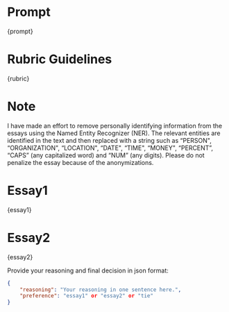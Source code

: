 # Prompt
{prompt}

# Rubric Guidelines
{rubric}

# Note
I have made an effort to remove personally identifying information from the essays using the Named Entity Recognizer (NER). The relevant entities are identified in the text and then replaced with a string such as “PERSON", “ORGANIZATION", “LOCATION", “DATE", “TIME", “MONEY", “PERCENT”, “CAPS” (any capitalized word) and “NUM” (any digits). Please do not penalize the essay because of the anonymizations.

# Essay1
{essay1}

# Essay2
{essay2}

Provide your reasoning and final decision in json format:
```json
{
    "reasoning": "Your reasoning in one sentence here.",
    "preference": "essay1" or "essay2" or "tie"
}
```